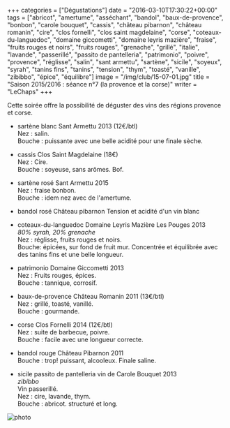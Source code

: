 +++
categories = ["Dégustations"]
date = "2016-03-10T17:30:22+00:00"
tags = ["abricot", "amertume", "asséchant", "bandol", "baux-de-provence", "bonbon", "carole bouquet", "cassis", "château pibarnon", "château romanin", "cire", "clos fornelli", "clos saint magdelaine", "corse", "coteaux-du-languedoc", "domaine giccometti", "domaine leyris mazière", "fraise", "fruits rouges et noirs", "fruits rouges", "grenache", "grillé", "italie", "lavande", "passerillé", "passito de pantelleria", "patrimonio", "poivre", "provence", "réglisse", "salin", "sant armettu", "sartène", "sicile", "soyeux", "syrah", "tanins fins", "tanins", "tension", "thym", "toasté", "vanille", "zibibbo", "épice", "équilibre"] 
image = "/img/club/15-07-01.jpg"
title = "Saison 2015/2016 : séance n°7 (la provence et la corse)"
writer = "LeChaps"
+++

Cette soirée offre la possibilité de déguster des vins des régions provence et corse.

* sartène blanc Sant Armettu 2013 (12€/btl)  
Nez : salin.  
Bouche : puissante avec une belle acidité pour une finale sèche.

* cassis Clos Saint Magdelaine (18€)  
Nez : Cire.  
Bouche : soyeuse, sans arômes. Bof.

* sartène rosé Sant Armettu 2015  
Nez : fraise bonbon.  
Bouche : idem nez avec de l'amertume.

* bandol rosé Château pibarnon
Tension et acidité d'un vin blanc

* coteaux-du-languedoc Domaine Leyris Mazière Les Pouges 2013 <i class="fa fa-plus-circle"></i>  
_80% syrah, 20% grenache_  
Nez : réglisse, fruits rouges et noirs.  
Bouche: épicées, sur fond de fruit mur. Concentrée et équilibrée avec des tanins fins et une belle longueur.

* patrimonio Domaine Giccometti 2013  
Nez : Fruits rouges, épices.  
Bouche : tannique, corrosif.

* baux-de-provence Château Romanin 2011 (13€/btl) <i class="fa fa-plus-circle"></i> <i class="fa fa-plus-circle"></i>  
Nez : grillé, toasté, vanillé.  
Bouche : gourmande.

* corse Clos Fornelli 2014 (12€/btl) <i class="fa fa-plus-circle"></i>  
Nez : suite de barbecue, poivre.  
Bouche : facile avec une longueur correcte.

* bandol rouge Château Pibarnon 2011  
Bouche : trop! puissant, alcooleux. Finale saline.

* sicile passito de pantelleria vin de Carole Bouquet 2013  
_zibibbo_  
Vin passerillé.  
Nez : cire, lavande, thym.  
Bouche : abricot. structuré et long.

![photo][1]

[1]: /img/club/15-07-01.jpg
